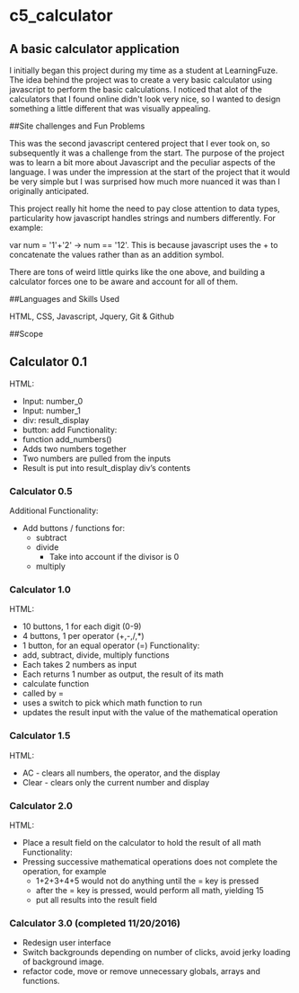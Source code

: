 # c5_calculator

## A basic calculator application

I initially began this project during my time as a student at LearningFuze. The idea behind the project was to create a very basic calculator using javascript to perform the basic calculations.
I noticed that alot of the calculators that I found online didn't look very nice, so I wanted to design something a little different that was visually appealing.


##Site challenges and Fun Problems

This was the second javascript centered project that I ever took on, so subsequently it was a challenge from the start. The purpose of the project was to learn a bit more about Javascript and
the peculiar aspects of the language. I was under the impression at the start of the project that it would be very simple but I was surprised how much more nuanced it was
than I originally anticipated.

This project really hit home the need to pay close attention to data types, particularity how javascript handles strings and numbers differently. For example:

var num = '1'+'2' -> num == '12'. This is because javascript uses the + to concatenate the values rather than as an addition symbol.

There are tons of weird little quirks like the one above, and building a calculator forces one to be aware and account for all of them.

##Languages and Skills Used

HTML, CSS, Javascript, Jquery, Git & Github



##Scope

## Calculator 0.1
HTML:
- Input: number_0
- Input: number_1
- div: result_display
- button: add
Functionality:
- function add_numbers()
- Adds two numbers together
- Two numbers are pulled from the inputs
- Result is put into result_display div’s contents

### Calculator 0.5
Additional Functionality:
- Add buttons / functions for:
   - subtract
   - divide
     - Take into account if the divisor is 0
   - multiply

### Calculator 1.0
HTML:
- 10 buttons, 1 for each digit (0-9)
- 4 buttons, 1 per operator (+,-,/,*)
- 1 button, for an equal operator (=)
Functionality:
- add, subtract, divide, multiply functions
- Each takes 2 numbers as input
- Each returns 1 number as output, the result of its math
- calculate function
- called by =
- uses a switch to pick which math function to run
- updates the result input with the value of the mathematical operation

### Calculator 1.5
HTML:
- AC - clears all numbers, the operator, and the display
- Clear - clears only the current number and display

### Calculator 2.0

HTML:
- Place a result field on the calculator to hold the result of all math
Functionality:
- Pressing successive mathematical operations does not complete the operation, for example
   - 1+2+3+4+5 would not do anything until the = key is pressed
   - after the = key is pressed, would perform all math, yielding 15
   - put all results into the result field

### Calculator 3.0 (completed 11/20/2016)

- Redesign user interface
- Switch backgrounds depending on number of clicks, avoid jerky loading of background image.
- refactor code, move or remove unnecessary globals, arrays and functions.


